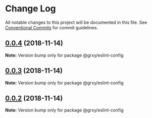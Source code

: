 # Change Log

All notable changes to this project will be documented in this file.
See [Conventional Commits](https://conventionalcommits.org) for commit guidelines.

## [0.0.4](https://github.com/grxy/grxy/compare/v0.0.3...v0.0.4) (2018-11-14)

**Note:** Version bump only for package @grxy/eslint-config





## [0.0.3](https://github.com/grxy/grxy/compare/v0.0.2...v0.0.3) (2018-11-14)

**Note:** Version bump only for package @grxy/eslint-config





## [0.0.2](https://github.com/grxy/grxy/compare/v0.0.1...v0.0.2) (2018-11-14)

**Note:** Version bump only for package @grxy/eslint-config
